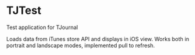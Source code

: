 # TJTest
Test application for TJournal

Loads data from iTunes store API and displays in iOS view. Works both in portrait and landscape modes, implemented pull to refresh.
